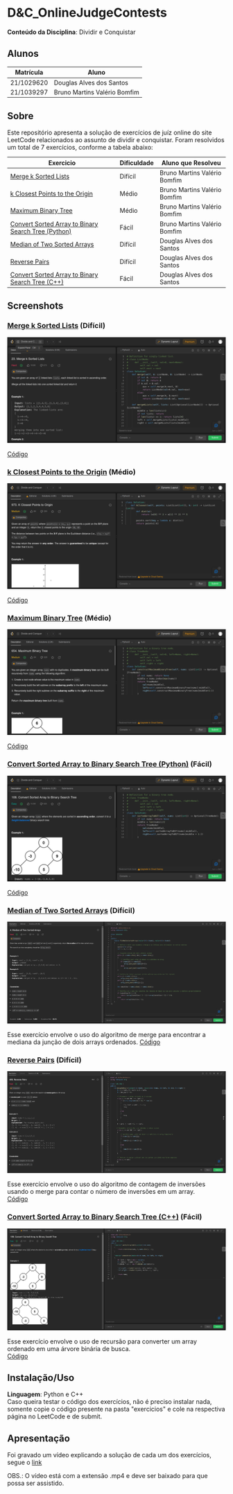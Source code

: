 # D&C_OnlineJudgeContests

**Conteúdo da Disciplina**: Dividir e Conquistar<br>

## Alunos
| Matrícula | Aluno |
| -- | -- |
| 21/1029620 | Douglas Alves dos Santos |
| 21/1039297 | Bruno Martins Valério Bomfim |

## Sobre 
Este repositório apresenta a solução de exercícios de juíz online do site LeetCode relacionados ao assunto de dividir e conquistar. Foram resolvidos um total de 7 exercícios, conforme a tabela abaixo:

| Exercicio | Dificuldade  | Aluno que Resolveu |
| -- | -- | -- | 
| [Merge k Sorted Lists](#merge-k-sorted-lists-difícil) | Difícil | Bruno Martins Valério Bomfim |
| [k Closest Points to the Origin](#k-closest-points-to-the-origin-médio) | Médio | Bruno Martins Valério Bomfim |
| [Maximum Binary Tree](#maximum-binary-tree-médio) | Médio | Bruno Martins Valério Bomfim |
| [Convert Sorted Array to Binary Search Tree (Python)](#convert-sorted-array-to-binary-search-tree-python-fácil) | Fácil | Bruno Martins Valério Bomfim |
| [Median of Two Sorted Arrays](#median-of-two-sorted-arrays-difícil) | Difícil | Douglas Alves dos Santos  |
| [Reverse Pairs](#reverse-pairs-difícil) | Difícil | Douglas Alves dos Santos  |
| [Convert Sorted Array to Binary Search Tree (C++)](#convert-sorted-array-to-binary-search-tree-c-fácil) | Fácil | Douglas Alves dos Santos  |

## Screenshots

### [Merge k Sorted Lists](https://leetcode.com/problems/merge-k-sorted-lists/) (Difícil)

![mergeksorted](assets/mergeksorted.png)

[Código](./exercicios/mergeKSortedLists.py)

### [k Closest Points to the Origin](https://leetcode.com/problems/k-closest-points-to-origin/) (Médio)

![kclosest](assets/kclosestpoints.png)

[Código](./exercicios/kClosestPointsToOrigin.py)

### [Maximum Binary Tree](https://leetcode.com/problems/k-closest-points-to-origin/) (Médio)

![maximbt](assets/maximumbinarytree.png)

[Código](./exercicios/maximumBinaryTree.py)

### [Convert Sorted Array to Binary Search Tree (Python)](https://leetcode.com/problems/convert-sorted-array-to-binary-search-tree/) (Fácil)

![convert_sorted](assets/convertsortedarray.png)

[Código](./exercicios/convertSortedArrayToBinarySearchTree.py)

### [Median of Two Sorted Arrays](https://leetcode.com/problems/median-of-two-sorted-arrays/) (Difícil)

![Median of Two Sorted Arrays](assets/median_sorted_arrays.png)

Esse exercício envolve o uso do algoritmo de merge para encontrar a mediana da junção de dois arrays ordenados.
[Código](./exercicios/findMedianSortedArrays.cpp)

### [Reverse Pairs](https://leetcode.com/problems/reverse-pairs/) (Difícil)

![Reverse Pairs](assets/reverse_pairs.png)

Esse exercício envolve o uso do algoritmo de contagem de inversões usando o merge para contar o número de inversões em um array.<br>
[Código](./exercicios/reversePairs.cpp)

### [Convert Sorted Array to Binary Search Tree (C++)](https://leetcode.com/problems/convert-sorted-array-to-binary-search-tree/) (Fácil)

![Convert Sorted Array to Binary Search Tree](assets/array_to_tree.png)

Esse exercício envolve o uso de recursão para converter um array ordenado em uma árvore binária de busca.<br>
[Código](./exercicios/sortedArrayToBST.cpp)

## Instalação/Uso
**Linguagem**: Python e C++<br>
Caso queira testar o código dos exercícios, não é preciso instalar nada, somente copie o código presente na pasta "exercicios" e cole na respectiva página no LeetCode e de submit.


## Apresentação
Foi gravado um vídeo explicando a solução de cada um dos exercícios, segue o [link]()

OBS.: O vídeo está com a extensão .mp4 e deve ser baixado para que possa ser assistido.





